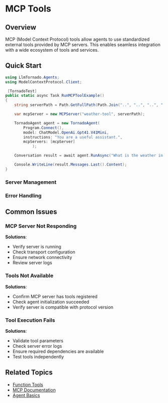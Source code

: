 # MCP Tools

## Overview

MCP (Model Context Protocol) tools allow agents to use standardized external tools provided by MCP servers. This enables seamless integration with a wide ecosystem of tools and services.

## Quick Start

```csharp
using LlmTornado.Agents;
using ModelContextProtocol.Client;

 [TornadoTest]
public static async Task RunMCPToolExample()
{
    string serverPath = Path.GetFullPath(Path.Join("..", "..", "..", "..", "LlmTornado.Mcp.Sample.Server"));

    var mcpServer = new MCPServer("weather-tool", serverPath);

    TornadoAgent agent = new TornadoAgent(
        Program.Connect(),
        model: ChatModel.OpenAi.Gpt41.V41Mini,
        instructions: "You are a useful assistant.",
        mcpServers: [mcpServer]
            );

    Conversation result = await agent.RunAsync("What is the weather in boston?");

    Console.WriteLine(result.Messages.Last().Content);
}
```


### Server Management

### Error Handling

## Common Issues

### MCP Server Not Responding
**Solutions**:
- Verify server is running
- Check transport configuration
- Ensure network connectivity
- Review server logs

### Tools Not Available
**Solutions**:
- Confirm MCP server has tools registered
- Check agent initialization succeeded
- Verify server is compatible with protocol version

### Tool Execution Fails
**Solutions**:
- Validate tool parameters
- Check server error logs
- Ensure required dependencies are available
- Test tools independently

## Related Topics

- [Function Tools](./1.%20Function-Tools.md)
- [MCP Documentation](../../../3.%20MPC/MPC.md)
- [Agent Basics](../1.%20basics.md)
